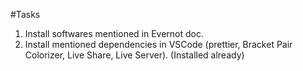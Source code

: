 #Tasks

1. Install softwares mentioned in Evernot doc.
2. Install mentioned dependencies in VSCode (prettier, Bracket Pair Colorizer, Live Share, Live Server). (Installed already)